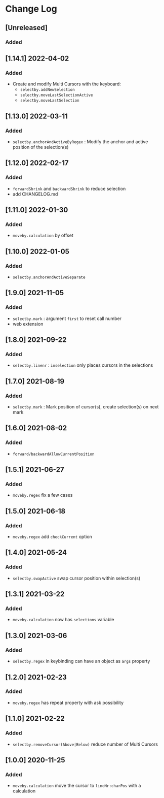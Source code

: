 # Change Log

## [Unreleased]
### Added

## [1.14.1] 2022-04-02
### Added
- Create and modify Multi Cursors with the keyboard:
  - `selectby.addNewSelection`
  - `selectby.moveLastSelectionActive`
  - `selectby.moveLastSelection`

## [1.13.0] 2022-03-11
### Added
- `selectby.anchorAndActiveByRegex` : Modify the anchor and active position of the selection(s)

## [1.12.0] 2022-02-17
### Added
- `forwardShrink` and `backwardShrink` to reduce selection
- add CHANGELOG.md

## [1.11.0] 2022-01-30
### Added
- `moveby.calculation` by offset

## [1.10.0] 2022-01-05
### Added
- `selectby.anchorAndActiveSeparate`

## [1.9.0] 2021-11-05
### Added
- `selectby.mark` : argument `first` to reset call number
- web extension

## [1.8.0] 2021-09-22
### Added
- `selectby.linenr` : `inselection` only places cursors in the selections

## [1.7.0] 2021-08-19
### Added
- `selectby.mark` : Mark position of cursor(s), create selection(s) on next mark

## [1.6.0] 2021-08-02
### Added
- `forward/backwardAllowCurrentPosition`

## [1.5.1] 2021-06-27
### Added
- `moveby.regex` fix a few cases

## [1.5.0] 2021-06-18
### Added
- `moveby.regex` add `checkCurrent` option

## [1.4.0] 2021-05-24
### Added
- `selectby.swapActive` swap cursor position within selection(s)

## [1.3.1] 2021-03-22
### Added
- `moveby.calculation` now has `selections` variable

## [1.3.0] 2021-03-06
### Added
- `selectby.regex` in keybinding can have an object as `args` property

## [1.2.0] 2021-02-23
### Added
- `moveby.regex` has repeat property with ask possibility

## [1.1.0] 2021-02-22
### Added
- `selectby.removeCursor(Above|Below)` reduce number of Multi Cursors

## [1.0.0] 2020-11-25
### Added
- `moveby.calculation` move the cursor to `lineNr:charPos` with a calculation
